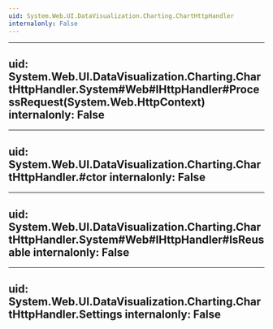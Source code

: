 ```yaml
---
uid: System.Web.UI.DataVisualization.Charting.ChartHttpHandler
internalonly: False
---
```


---
uid: System.Web.UI.DataVisualization.Charting.ChartHttpHandler.System#Web#IHttpHandler#ProcessRequest(System.Web.HttpContext)
internalonly: False
---

---
uid: System.Web.UI.DataVisualization.Charting.ChartHttpHandler.#ctor
internalonly: False
---

---
uid: System.Web.UI.DataVisualization.Charting.ChartHttpHandler.System#Web#IHttpHandler#IsReusable
internalonly: False
---

---
uid: System.Web.UI.DataVisualization.Charting.ChartHttpHandler.Settings
internalonly: False
---

